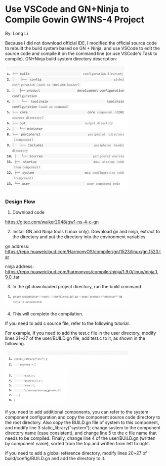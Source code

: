 # Use VSCode and GN+Ninja to Compile Gowin GW1NS-4 Project

By: Long Li 

Because I did not download official IDE, I modified the official source code to rebuilt the build system based on GN + Ninja, and use VSCode to edit the source code and compile it on the command line (or use VSCode's Task to compile).
GN+Ninja build system directory description:

<img src="/projects/University Projects/Complete/Using VSCode and GN+Ninja to Compile Gowin GW1NS-4 Project/pic/VScode pic (1).png" width= "400">

### Design Flow

1. Download code

https://gitee.com/walker2048/gw1-ns-4-c-gn

2. Install GN and Ninja tools (Linux only). Download gn and ninja, extract to the directory and put the directory into the environment variables

gn address: https://repo.huaweicloud.com/HarmonyOS/compiler/gn/1523/linux/gn.1523.tar

ninja address: https://repo.huaweicloud.com/harmonyos/compiler/ninja/1.9.0/linux/ninja.1.9.0 .tar

3. In the git downloaded project directory, run the build command

<img src="/projects/University Projects/Complete/Using VSCode and GN+Ninja to Compile Gowin GW1NS-4 Project/pic/VScode pic (3).png" width= "400">

4. This will complete the compilation.

If you need to add c source file, refer to the following tutorial.

For example, if you need to add the test.c file in the user directory, modify lines 21~27 of the user/BUILD.gn file, add test.c to it, as shown in the following.

<img src="/projects/University Projects/Complete/Using VSCode and GN+Ninja to Compile Gowin GW1NS-4 Project/pic/VScode pic (4).png" width= "400">

<img src="/projects/University Projects/Complete/Using VSCode and GN+Ninja to Compile Gowin GW1NS-4 Project/pic/VScode pic (5).png" width= "200">

If you need to add additional components, you can refer to the system component configuration and copy the component source code directory to the root directory. Also copy the BUILD.gn file of system to this component, and modify line 3 static_library("system"); change system to the component directory name (case consistent), and change line 5 to the c file name that needs to be compiled. Finally, change line 4 of the user/BUILD.gn (written by component name), sorted from the top and written from left to right.

If you need to add a global reference directory, modify lines 20~27 of build/config/BUILD.gn and add the directory to it.
